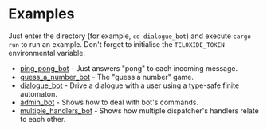 # Examples
Just enter the directory (for example, `cd dialogue_bot`) and execute `cargo run` to run an example. Don't forget to initialise the `TELOXIDE_TOKEN` environmental variable.

  - [ping_pong_bot](ping_pong_bot) - Just answers "pong" to each incoming message.
  - [guess_a_number_bot](guess_a_number_bot) - The "guess a number" game.
  - [dialogue_bot](dialogue_bot) - Drive a dialogue with a user using a type-safe finite automaton.
  - [admin_bot](admin_bot) - Shows how to deal with bot's commands.
  - [multiple_handlers_bot](multiple_handlers_bot) - Shows how multiple dispatcher's handlers relate to each other.